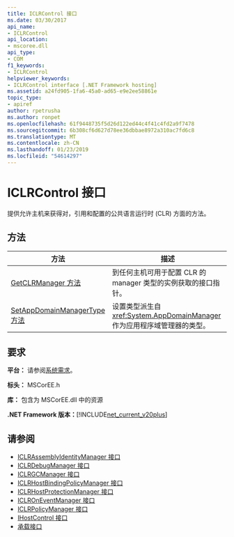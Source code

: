 ```yaml
---
title: ICLRControl 接口
ms.date: 03/30/2017
api_name:
- ICLRControl
api_location:
- mscoree.dll
api_type:
- COM
f1_keywords:
- ICLRControl
helpviewer_keywords:
- ICLRControl interface [.NET Framework hosting]
ms.assetid: a24fd905-1fa6-45a0-ad65-e9e2ee58861e
topic_type:
- apiref
author: rpetrusha
ms.author: ronpet
ms.openlocfilehash: 61f9448735f5d26d122ed44c4f41c4fd2a9f7478
ms.sourcegitcommit: 6b308cf6d627d78ee36dbbae8972a310ac7fd6c8
ms.translationtype: MT
ms.contentlocale: zh-CN
ms.lasthandoff: 01/23/2019
ms.locfileid: "54614297"
---
```

# <a name="iclrcontrol-interface"></a>ICLRControl 接口
提供允许主机来获得对，引用和配置的公共语言运行时 (CLR) 方面的方法。  
  
## <a name="methods"></a>方法  
  
|方法|描述|  
|------------|-----------------|  
|[GetCLRManager 方法](../../../../docs/framework/unmanaged-api/hosting/iclrcontrol-getclrmanager-method.md)|到任何主机可用于配置 CLR 的 manager 类型的实例获取的接口指针。|  
|[SetAppDomainManagerType 方法](../../../../docs/framework/unmanaged-api/hosting/iclrcontrol-setappdomainmanagertype-method.md)|设置类型派生自<xref:System.AppDomainManager>作为应用程序域管理器的类型。|  
  
## <a name="requirements"></a>要求  
 **平台：** 请参阅[系统需求](../../../../docs/framework/get-started/system-requirements.md)。  
  
 **标头：** MSCorEE.h  
  
 **库：** 包含为 MSCorEE.dll 中的资源  
  
 **.NET Framework 版本：**[!INCLUDE[net_current_v20plus](../../../../includes/net-current-v20plus-md.md)]  
  
## <a name="see-also"></a>请参阅
- [ICLRAssemblyIdentityManager 接口](../../../../docs/framework/unmanaged-api/hosting/iclrassemblyidentitymanager-interface.md)
- [ICLRDebugManager 接口](../../../../docs/framework/unmanaged-api/hosting/iclrdebugmanager-interface.md)
- [ICLRGCManager 接口](../../../../docs/framework/unmanaged-api/hosting/iclrgcmanager-interface.md)
- [ICLRHostBindingPolicyManager 接口](../../../../docs/framework/unmanaged-api/hosting/iclrhostbindingpolicymanager-interface.md)
- [ICLRHostProtectionManager 接口](../../../../docs/framework/unmanaged-api/hosting/iclrhostprotectionmanager-interface.md)
- [ICLROnEventManager 接口](../../../../docs/framework/unmanaged-api/hosting/iclroneventmanager-interface.md)
- [ICLRPolicyManager 接口](../../../../docs/framework/unmanaged-api/hosting/iclrpolicymanager-interface.md)
- [IHostControl 接口](../../../../docs/framework/unmanaged-api/hosting/ihostcontrol-interface.md)
- [承载接口](../../../../docs/framework/unmanaged-api/hosting/hosting-interfaces.md)
